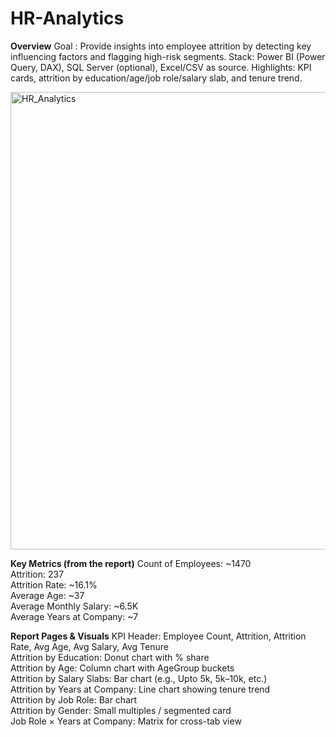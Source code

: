 # HR-Analytics
**Overview**
Goal : Provide insights into employee attrition by detecting key influencing factors and flagging high-risk segments.
Stack: Power BI (Power Query, DAX), SQL Server (optional), Excel/CSV as source.
Highlights: KPI cards, attrition by education/age/job role/salary slab, and tenure trend.

<img width="1309" height="732" alt="HR_Analytics" src="https://github.com/user-attachments/assets/d8957cc6-780f-4a7e-bb8c-54b28f6c7e1f" />

**Key Metrics (from the report)**
Count of Employees: ~1470  
Attrition: 237  
Attrition Rate: ~16.1%  
Average Age: ~37  
Average Monthly Salary: ~6.5K  
Average Years at Company: ~7  

**Report Pages & Visuals**
KPI Header: Employee Count, Attrition, Attrition Rate, Avg Age, Avg Salary, Avg Tenure  
Attrition by Education: Donut chart with % share  
Attrition by Age: Column chart with AgeGroup buckets  
Attrition by Salary Slabs: Bar chart (e.g., Upto 5k, 5k–10k, etc.)  
Attrition by Years at Company: Line chart showing tenure trend  
Attrition by Job Role: Bar chart  
Attrition by Gender: Small multiples / segmented card  
Job Role × Years at Company: Matrix for cross-tab view  


